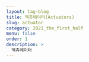 ```yaml
---
layout: tag-blog
title: 엑츄에이터(Actuators)
slug: actuator
category: 2021_the_first_half
menu: false
order: 1
description: >
  엑츄에이터
---
```

